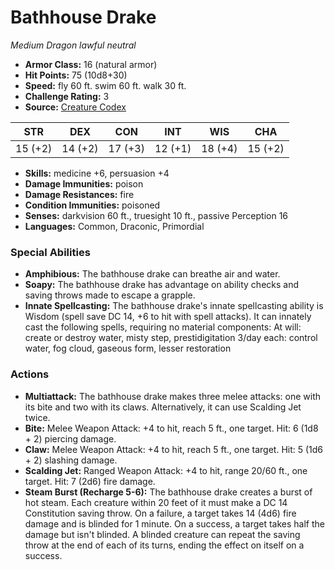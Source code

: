 # Bathhouse Drake

*Medium* *Dragon* *lawful neutral*

- **Armor Class:** 16 (natural armor)
- **Hit Points:** 75 (10d8+30)
- **Speed:** fly 60 ft. swim 60 ft. walk 30 ft.
- **Challenge Rating:** 3
- **Source:** [Creature Codex](https://koboldpress.com/kpstore/product/creature-codex-for-5th-edition-dnd/)

| STR | DEX | CON | INT | WIS | CHA |
| --- | --- | --- | --- | --- | --- |
| 15 (+2) | 14 (+2) | 17 (+3) | 12 (+1) | 18 (+4) | 15 (+2) |

- **Skills:** medicine +6, persuasion +4
- **Damage Immunities:** poison
- **Damage Resistances:** fire
- **Condition Immunities:** poisoned
- **Senses:** darkvision 60 ft., truesight 10 ft., passive Perception 16
- **Languages:** Common, Draconic, Primordial
### Special Abilities
- **Amphibious:** The bathhouse drake can breathe air and water.
- **Soapy:** The bathhouse drake has advantage on ability checks and saving throws made to escape a grapple.
- **Innate Spellcasting:** The bathhouse drake's innate spellcasting ability is Wisdom (spell save DC 14, +6 to hit with spell attacks). It can innately cast the following spells, requiring no material components: At will: create or destroy water, misty step, prestidigitation 3/day each: control water, fog cloud, gaseous form, lesser restoration
### Actions
- **Multiattack:** The bathhouse drake makes three melee attacks: one with its bite and two with its claws. Alternatively, it can use Scalding Jet twice.
- **Bite:** Melee Weapon Attack: +4 to hit, reach 5 ft., one target. Hit: 6 (1d8 + 2) piercing damage.
- **Claw:** Melee Weapon Attack: +4 to hit, reach 5 ft., one target. Hit: 5 (1d6 + 2) slashing damage.
- **Scalding Jet:** Ranged Weapon Attack: +4 to hit, range 20/60 ft., one target. Hit: 7 (2d6) fire damage.
- **Steam Burst (Recharge 5-6):** The bathhouse drake creates a burst of hot steam. Each creature within 20 feet of it must make a DC 14 Constitution saving throw. On a failure, a target takes 14 (4d6) fire damage and is blinded for 1 minute. On a success, a target takes half the damage but isn't blinded. A blinded creature can repeat the saving throw at the end of each of its turns, ending the effect on itself on a success.
